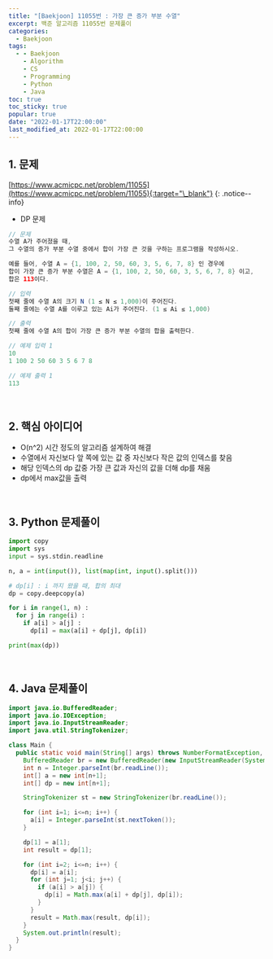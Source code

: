 ```yaml
---
title: "[Baekjoon] 11055번 : 가장 큰 증가 부분 수열"
excerpt: 백준 알고리즘 11055번 문제풀이
categories:
  - Baekjoon
tags:
  - - Baekjoon
    - Algorithm
    - CS
    - Programming
    - Python
    - Java
toc: true
toc_sticky: true
popular: true
date: "2022-01-17T22:00:00"
last_modified_at: 2022-01-17T22:00:00
---
```


## 1. 문제

[https://www.acmicpc.net/problem/11055](https://www.acmicpc.net/problem/11055){:target="\_blank"}
{: .notice--info}

- DP 문제

```java
// 문제
수열 A가 주어졌을 때,
그 수열의 증가 부분 수열 중에서 합이 가장 큰 것을 구하는 프로그램을 작성하시오.

예를 들어, 수열 A = {1, 100, 2, 50, 60, 3, 5, 6, 7, 8} 인 경우에
합이 가장 큰 증가 부분 수열은 A = {1, 100, 2, 50, 60, 3, 5, 6, 7, 8} 이고,
합은 113이다.

// 입력
첫째 줄에 수열 A의 크기 N (1 ≤ N ≤ 1,000)이 주어진다.
둘째 줄에는 수열 A를 이루고 있는 Ai가 주어진다. (1 ≤ Ai ≤ 1,000)

// 출력
첫째 줄에 수열 A의 합이 가장 큰 증가 부분 수열의 합을 출력한다.

// 예제 입력 1
10
1 100 2 50 60 3 5 6 7 8

// 예제 출력 1
113
```

<br>

## 2. 핵심 아이디어

- O(n^2) 시간 정도의 알고리즘 설계하여 해결
- 수열에서 자신보다 앞 쪽에 있는 값 중 자신보다 작은 값의 인덱스를 찾음
- 해당 인덱스의 dp 값중 가장 큰 값과 자신의 값을 더해 dp를 채움
- dp에서 max값을 출력

<br>

## 3. Python 문제풀이

```python
import copy
import sys
input = sys.stdin.readline

n, a = int(input()), list(map(int, input().split()))

# dp[i] : i 까지 왔을 때, 합의 최대
dp = copy.deepcopy(a)

for i in range(1, n) :
  for j in range(i) :
    if a[i] > a[j] :
      dp[i] = max(a[i] + dp[j], dp[i])

print(max(dp))
```

<br>

## 4. Java 문제풀이

```java
import java.io.BufferedReader;
import java.io.IOException;
import java.io.InputStreamReader;
import java.util.StringTokenizer;

class Main {
  public static void main(String[] args) throws NumberFormatException, IOException {
    BufferedReader br = new BufferedReader(new InputStreamReader(System.in));
    int n = Integer.parseInt(br.readLine());
    int[] a = new int[n+1];
    int[] dp = new int[n+1];

    StringTokenizer st = new StringTokenizer(br.readLine());

    for (int i=1; i<=n; i++) {
      a[i] = Integer.parseInt(st.nextToken());
    }

    dp[1] = a[1];
    int result = dp[1];

    for (int i=2; i<=n; i++) {
      dp[i] = a[i];
      for (int j=1; j<i; j++) {
        if (a[i] > a[j]) {
          dp[i] = Math.max(a[i] + dp[j], dp[i]);
        }
      }
      result = Math.max(result, dp[i]);
    }
    System.out.println(result);
  }
}
```
